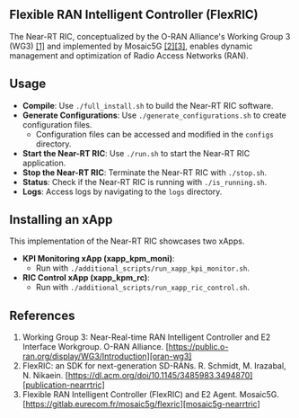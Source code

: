 ## Flexible RAN Intelligent Controller (FlexRIC)

The Near-RT RIC, conceptualized by the O-RAN Alliance's Working Group 3 (WG3) [[1]][oran-wg3] and implemented by Mosaic5G [[2]][publication-nearrtric][[3]][mosaic5g-nearrtric], enables dynamic management and optimization of Radio Access Networks (RAN).

## Usage

- **Compile**: Use `./full_install.sh` to build the Near-RT RIC software.
- **Generate Configurations**: Use `./generate_configurations.sh` to create configuration files.
  - Configuration files can be accessed and modified in the `configs` directory.
- **Start the Near-RT RIC**: Use `./run.sh` to start the Near-RT RIC application.
- **Stop the Near-RT RIC**: Terminate the Near-RT RIC with `./stop.sh`.
- **Status**: Check if the Near-RT RIC is running with `./is_running.sh`.
- **Logs**: Access logs by navigating to the `logs` directory.

## Installing an xApp
This implementation of the Near-RT RIC showcases two xApps.

- **KPI Monitoring xApp (xapp_kpm_moni)**:
  - Run with `./additional_scripts/run_xapp_kpi_monitor.sh`.
- **RIC Control xApp (xapp_kpm_rc)**:
  - Run with `./additional_scripts/run_xapp_ric_control.sh`.

## References

1. Working Group 3: Near-Real-time RAN Intelligent Controller and E2 Interface Workgroup. O-RAN Alliance. [https://public.o-ran.org/display/WG3/Introduction][oran-wg3]
2. FlexRIC: an SDK for next-generation SD-RANs. R. Schmidt, M. Irazabal, N. Nikaein. [https://dl.acm.org/doi/10.1145/3485983.3494870][publication-nearrtric]
3. Flexible RAN Intelligent Controller (FlexRIC) and E2 Agent. Mosaic5G. [https://gitlab.eurecom.fr/mosaic5g/flexric][mosaic5g-nearrtric]

<!-- References -->

[oran-wg3]: https://public.o-ran.org/display/WG3/Introduction
[publication-nearrtric]: https://dl.acm.org/doi/10.1145/3485983.3494870
[mosaic5g-nearrtric]: https://gitlab.eurecom.fr/mosaic5g/flexric

